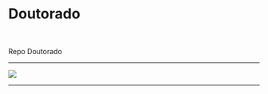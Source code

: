 # Doutorado

&nbsp;

Repo Doutorado 

***

  ![](https://upload.wikimedia.org/wikipedia/commons/f/f0/Pucpr-logo.jpg)

***

